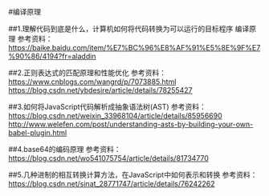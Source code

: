 #编译原理


##1.理解代码到底是什么，计算机如何将代码转换为可以运行的目标程序
编译原理
参考资料：https://baike.baidu.com/item/%E7%BC%96%E8%AF%91%E5%8E%9F%E7%90%86/4194?fr=aladdin

##2.正则表达式的匹配原理和性能优化
参考资料：
https://www.cnblogs.com/wangrd/p/7073885.html
https://blog.csdn.net/ybdesire/article/details/78255427

##3.如何将JavaScript代码解析成抽象语法树(AST)
参考资料：
https://blog.csdn.net/weixin_33968104/article/details/85956690
http://www.welefen.com/post/understanding-asts-by-building-your-own-babel-plugin.html

##4.base64的编码原理
参考资料：https://blog.csdn.net/wo541075754/article/details/81734770


##5.几种进制的相互转换计算方法，在JavaScript中如何表示和转换
参考资料：https://blog.csdn.net/sinat_28771747/article/details/76242262
